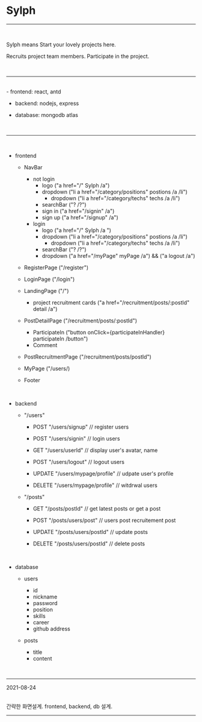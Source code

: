 # Sylph


***

<br/>


Sylph means Start your lovely projects here.




Recruits project team members. Participate in the project.


<br/>

***


<br/>
- frontend: react, antd


- backend: nodejs, express


- database: mongodb atlas


<br/>

***


<br/>

- frontend

    - NavBar
        - not login
            - logo ("a href="/" Sylph /a")
            - dropdown ("li a href="/category/positions" postions /a /li")
                - dropdown ("li a href="/category/techs" techs /a /li")
            - searchBar ("? /?")
            - sign in ("a href="/signin" /a")
            - sign up ("a href="/signup" /a")
        - login
            - logo ("a href="/" Sylph /a ")
            - dropdown ("li a href="/category/positions" postions /a /li")
                - dropdown ("li a href="/category/techs" techs /a /li")
            - searchBar ("? /?")
            - dropdown ("a href="/myPage" myPage /a") && ("a logout /a")

    - RegisterPage ("/register")


    - LoginPage ("/login")


    - LandingPage ("/")
        - project recruitment cards ("a href="/recruitment/posts/:postId" detail /a")


    - PostDetailPage ("/recruitment/posts/:postId")
        - ParticipateIn ("button onClick={participateInHandler} participateIn /button")
        - Comment


    - PostRecruitmentPage ("/recruitment/posts/postId")


    - MyPage ("/users/)


    - Footer


<br/>

- backend


    - "/users"


        - POST "/users/signup" // register users


        - POST "/users/signin" // login users


        - GET "/users/userId" // display user's avatar, name


        - POST "/users/logout" // logout users


        - UPDATE "/users/mypage/profile" // udpate user's profile


        - DELETE "/users/mypage/profile" // witdrwal users


    - "/posts"


        - GET "/posts/postId" // get latest posts or get a post


        - POST "/posts/users/post" // users post recruitement post


        - UPDATE "/posts/users/postId" // update posts


        - DELETE "/posts/users/postId" // delete posts


<br/>

- database


    - users
        - id
        - nickname
        - password
        - position
        - skills
        - career
        - github address


    - posts
        - title
        - content


<br />

***

2021-08-24


<br/>
간략한 화면설계. frontend, backend, db 설계.


<br/>

***